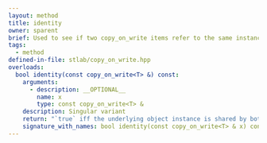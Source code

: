 ```yaml
---
layout: method
title: identity
owner: sparent
brief: Used to see if two copy_on_write items refer to the same instance.
tags:
  - method
defined-in-file: stlab/copy_on_write.hpp
overloads:
  bool identity(const copy_on_write<T> &) const:
    arguments:
      - description: __OPTIONAL__
        name: x
        type: const copy_on_write<T> &
    description: Singular variant
    return: "`true` iff the underlying object instance is shared by both objects. `false` otherwise."
    signature_with_names: bool identity(const copy_on_write<T> & x) const
---
```

